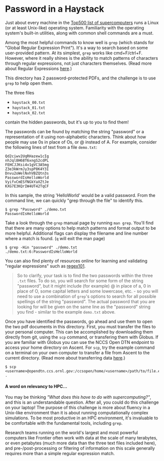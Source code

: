 # Password in a Haystack

Just about every machine in the [Top500 list of supercomputers](https://www.top500.org/lists/top500/list/2020/06/) runs a Linux (or at least Unix-like) operating system. Familiarity with the operating system's built-in utilities, along with common shell commands are a must.

Among the most helpful commands to know well is `grep` (which stands for "Global Regular Expression Print"). It's a way to search based on some user-provided pattern. At its simplest, `grep` works like cmd+F/ctrl+F. However, where it really shines is the ability to match patterns of characters through regular expressions, not just characters themselves. (Read more about Regular Expressions [here](https://en.wikipedia.org/wiki/Regular_expression).)

This directory has 2 password-protected PDFs, and the challenge is to use `grep` to help open them.

The three files

- `haystack_00.txt`
- `haystack_01.txt`
- `haystack_02.txt`

contain the hidden passwords, but it's up to you to find them! 

The passwords can be found by matching the string "password" or a representation of it using non-alphabetic characters. Think about how people may use 0s in place of Os, or @ instead of A. For example, consider the following lines of text from a file `demo.txt`:

```
Qd2ciwv2UqRHazew1cIg
nhJql8H68T6xngS2cdPL
FEHCJJKsi4v1gVC3A5mg
Z3e3kWrmJy3spP8K4Y3I
Dnvu2oWelNxhVBZQtn3s
PasswordIsHelloWorld
VyifvCmESfNGkYaXZtJe
KXG7E3KQrIW4UT42TqCF
```

In this sample, the string 'HelloWorld' would be a valid password. From the command line, we can quickly "grep through the file" to identify this.

```
$ grep "Password" ./demo.txt
PasswordIsHelloWorld
```

Take a look through the `grep` manual page by running `man grep`. You'll find that there are many options to help match patterns and format output to be more helpful. Additional flags can display the filename and line number where a match is found. (`q` will exit the man page) 

```
$ grep -Hin "password" ./demo.txt
./demo.txt:6:PasswordIsHelloWorld
```

You can also find plenty of resources online for learning and validating "regular expressions" such as [regex101](https://regex101.com/).

> So to clarify, your task is to find the two passwords within the three `.txt` files. To do so, you will search for some form of the string "password", but it might include (for example) @ in place of a, 0 in place of O, some capital letters and some lowercase, etc. - so you will need to use a combination of `grep`'s options to search for all possible spellings of the string "password". The actual password that you are looking for will be given on the same line as the "password" string you find - similar to the example `demo.txt` above.

Once you have identified the passwords, go ahead and use them to open the two pdf documents in this directory. First, you must transfer the files to your personal computer. This can be accomplished by downloading them directly from git, using the `scp` command, or transfering them with Globus. If you are familiar with Globus you can use the NCCS Open DTN endpoint to access your home directory on Ascent. For `scp`, try the example command on a terminal on your own computer to transfer a file from Ascent to the current directory. (Read more about transferring data [here](https://docs.olcf.ornl.gov/data/transferring.html).) 

```
$ scp <username>@opendtn.ccs.ornl.gov:/ccsopen/home/<username>/path/to/file.ext .
```

#### A word on relevancy to HPC...

You may be thinking *"What does this have to do with supercomputing?"*, and this is an understandable question. After all, you could do this challenge on your laptop! The purpose of this challenge is more about fluency in a Unix-like environment than it is about running computationally complex simulations. To be most productive in an HPC environment, it's invaluable to be comfortable with the fundamental tools, including `grep`. 

Research teams running on the world's largest and most powerful computers like Frontier often work with data at the scale of many terabytes, or even petabytes (much more data than the three text files included here), and pre-/post-processing or filtering of information on this scale generally requires more than a simple regular expression match.
